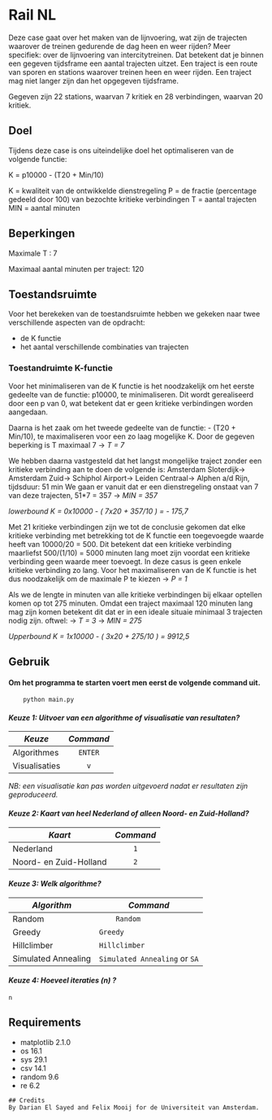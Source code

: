 # Rail NL

Deze case gaat over het maken van de lijnvoering, wat zijn de trajecten waarover de treinen gedurende de dag heen en weer rijden? 
Meer specifiek: over de lijnvoering van intercitytreinen. Dat betekent dat je binnen een gegeven tijdsframe een aantal trajecten uitzet. 
Een traject is een route van sporen en stations waarover treinen heen en weer rijden. 
Een traject mag niet langer zijn dan het opgegeven tijdsframe. 

Gegeven zijn 22 stations, waarvan 7 kritiek en 28 verbindingen, waarvan 20 kritiek. 

## Doel

Tijdens deze case is ons uiteindelijke doel het optimaliseren van de volgende functie:

K = p10000 - (T20 + Min/10)

K = kwaliteit van de ontwikkelde dienstregeling
P = de fractie (percentage gedeeld door 100) van bezochte kritieke verbindingen
T = aantal trajecten
MIN = aantal minuten

## Beperkingen 

Maximale T : 7

Maximaal aantal minuten per traject: 120

## Toestandsruimte

Voor het berekeken van de toestandsruimte hebben we gekeken naar twee verschillende aspecten van de opdracht:
- de K functie
- het aantal verschillende combinaties van trajecten

### Toestandruimte K-functie

Voor het minimaliseren van de K functie is het noodzakelijk om het eerste gedeelte van de functie: p10000, te minimaliseren. 
Dit wordt gerealiseerd door een p van 0, wat betekent dat er geen kritieke verbindingen worden aangedaan. 

Daarna is het zaak om het tweede gedeelte van de functie: - (T20 + Min/10), te maximaliseren voor een zo laag mogelijke K.
Door de gegeven beperking is T maximaal 7 -> *T = 7*

We hebben daarna vastgesteld dat het langst mongelijke traject zonder een kritieke verbinding aan te doen de volgende is:
Amsterdam Sloterdijk-> Amsterdam Zuid-> Schiphol Airport-> Leiden Centraal-> Alphen a/d Rijn, tijdsduur: 51 min
We gaan er vanuit dat er een dienstregeling onstaat van 7 van deze trajecten, 51*7 = 357 -> *MIN = 357*

*lowerbound K = 0x10000 - ( 7x20 + 357/10 ) = - 175,7* 

Met 21 kritieke verbindingen zijn we tot de conclusie gekomen dat elke kritieke verbinding met betrekking tot de K functie een toegevoegde waarde heeft van 10000/20 = 500. Dit betekent dat een kritieke verbinding maarliefst 500/(1/10) = 5000 minuten lang moet zijn voordat een kritieke verbinding geen waarde meer toevoegt. In deze casus is geen enkele kritieke verbinding zo lang.
Voor het maximaliseren van de K functie is het dus noodzakelijk om de maximale P te kiezen -> *P = 1*

Als we de lengte in minuten van alle kritieke verbindingen bij elkaar optellen komen op tot 275 minuten. Omdat een traject maximaal 120 minuten lang mag zijn komen betekent dit dat er in een ideale situaie minimaal 3 trajecten nodig zijn. oftwel:
-> *T = 3* 
-> *MIN = 275*

*Upperbound K = 1x10000 - ( 3x20 + 275/10 ) = 9912,5*

## Gebruik

#### Om het programma te starten voert men eerst de volgende command uit.
```
    python main.py
```

#### *Keuze 1: Uitvoer van een algorithme of visualisatie van resultaten?*

| *Keuze*       	|   *Command*   	|
|---------------	|:-------------:	|
| Algorithmes   	| ``` ENTER ``` 	|
| Visualisaties 	|   ``` v ```   	|

*NB: een visualisatie kan pas worden uitgevoerd nadat er resultaten zijn geproduceerd.*


#### *Keuze 2: Kaart van heel Nederland of alleen Noord- en Zuid-Holland?*

| *Kaart*                	| *Command* 	|
|------------------------	|:---------:	|
| Nederland              	| ``` 1 ``` 	|
| Noord- en Zuid-Holland 	| ``` 2 ``` 	|

#### *Keuze 3: Welk algorithme?*

| *Algorithm*         	| *Command*                                 	|
|---------------------	|-------------------------------------------	|
| Random              	|             ```     Random ```            	|
| Greedy              	|               ``` Greedy ```              	|
| Hillclimber         	|            ``` Hillclimber ```            	|
| Simulated Annealing 	| ``` Simulated Annealing ``` or ``` SA ``` 	|



#### *Keuze 4: Hoeveel iteraties (n) ?*
```
n
```


## Requirements

- matplotlib 2.1.0
- os 16.1
- sys 29.1
- csv 14.1
- random 9.6
- re 6.2


```
## Credits
By Darian El Sayed and Felix Mooij for de Universiteit van Amsterdam.
